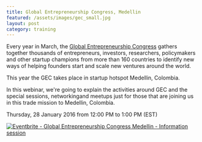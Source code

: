 ```yaml
---
title: Global Entrepreneurship Congress, Medellin
featured: /assets/images/gec_small.jpg
layout: post
category: training
---
```


<p>
Every year in March, the <a href="http://www.gec.co/">Global Entrepreneurship Congress</a> gathers together thousands of entrepreneurs, investors, researchers, policymakers and other startup champions from more than 160 countries to identify new ways of helping founders start and scale new ventures around the world.
</p>
<p>
This year the GEC takes place in startup hotspot Medellin, Colombia.
</p>
<p>
In this webinar, we're going to explain the activities around GEC and the special sessions, networkingand  meetups just for those that are joining us in this trade mission to Medellin, Colombia.
</p>
<!--more-->
<p>
Thursday, 28 January 2016 from 12:00 PM to 1:00 PM (EST) 
</p>
<p>
<a href="http://www.eventbrite.ca/e/global-entrepreneurship-congress-medellin-information-session-tickets-20812045388?ref=ebtnebregn" target="_blank"><img src="https://www.eventbrite.ca/custombutton?eid=20812045388" alt="Eventbrite - Global Entrepreneurship Congress Medellin - Information session" /></a>
</p>
